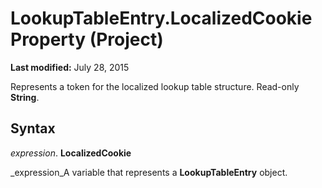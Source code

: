 
# LookupTableEntry.LocalizedCookie Property (Project)

 **Last modified:** July 28, 2015

Represents a token for the localized lookup table structure. Read-only  **String**.

## Syntax

 _expression_. **LocalizedCookie**

 _expression_A variable that represents a  **LookupTableEntry** object.

